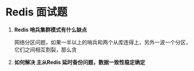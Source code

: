 # Redis 面试题

1. **Redis 哨兵集群模式有什么缺点**

   网络分区问题，如果一半以上的哨兵和两个从库连得上，另外一波一个分区，它们之间相互割裂，那么贪

2. **如何解决 主从Redis 延时备份问题，数据一致性稳定确定**


